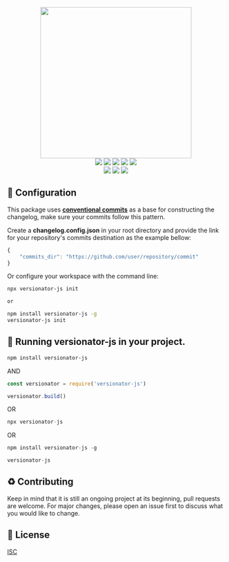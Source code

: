 <div align="center">
    <img width="350px" src="https://raw.githubusercontent.com/gist/prynssmaia/78cc9954ce6810647a2ab4035e1e1ac2/raw/206d5a3cf4addb6e6aa5b0fd620ccf836cb0b98b/versionator.svg"/>
</div>

<div align="center">
    <a target="_blank"><img src="https://img.shields.io/librariesio/release/npm/versionator-js" target="_blank"></a>
    <a target="_blank"><img src="https://img.shields.io/npm/dw/versionator-js" target="_blank"></a>
    <a target="_blank"><img src="https://img.shields.io/github/issues-raw/sousadiego11/versionator-js" target="_blank"></a>
    <a target="_blank"><img src="https://img.shields.io/github/languages/code-size/sousadiego11/versionator-js" target="_blank"></a>
    <a target="_blank"><img src="https://img.shields.io/npm/l/versionator-js" target="_blank"></a>
    
</div>
 <div align="center">
  <a target="_blank"><img src="https://img.shields.io/badge/Node.js-43853D?style=for-the-badge&logo=node.js&logoColor=white" target="_blank"></a>
  <a target="_blank"><img src="https://img.shields.io/badge/git-%23F05033.svg?style=for-the-badge&logo=git&logoColor=white" target="_blank"></a>
  <a target="_blank"><img src="https://img.shields.io/badge/Markdown-000000?style=for-the-badge&logo=markdown&logoColor=white" target="_blank"></a>
</div>

## 🚀 Configuration
This package uses **[conventional commits](https://www.conventionalcommits.org/en/v1.0.0/)** as a base for constructing the changelog, make sure your commits follow this pattern.

Create a **changelog.config.json** in your root directory and provide the link for your repository's commits destination as the example bellow:
```javascript
{
    "commits_dir": "https://github.com/user/repository/commit"
}
```
Or configure your workspace with the command line:
```bash
npx versionator-js init

or

npm install versionator-js -g
versionator-js init
```

## 🚨 Running versionator-js in your project.
```bash
npm install versionator-js
```
AND
```javascript
const versionator = require('versionator-js')

versionator.build()
```

OR

```javascript
npx versionator-js
```

OR

```javascript
npm install versionator-js -g

versionator-js
```

## ♻️ Contributing
Keep in mind that it is still an ongoing project at its beginning, pull requests are welcome. For major changes, please open an issue first to discuss what you would like to change.

## 🚧 License
[ISC](https://opensource.org/licenses/ISC)

